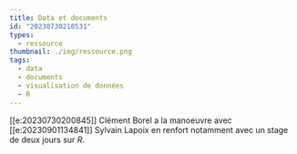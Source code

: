 ```yaml
---
title: Data et documents
id: "20230730210531"
types:
  - ressource
thumbnail: ./img/ressource.png
tags:
  - data
  - documents
  - visualisation de données
  - R
---
```


[[e:20230730200845]] Clément Borel a la manoeuvre avec [[e:20230901134841]] Sylvain Lapoix en renfort notamment avec un stage de deux jours sur *R*.
